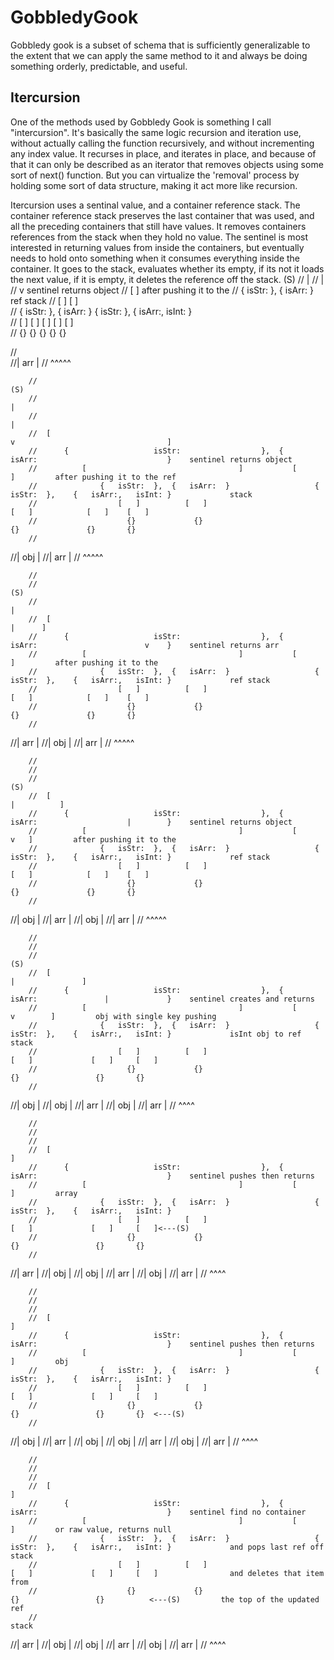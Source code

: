 # GobbledyGook

Gobbledy gook is a subset of schema that is sufficiently generalizable to the extent that we can apply the same method to it and always be doing something orderly, predictable, and useful.


## Itercursion
One of the methods used by Gobbledy Gook is something I call "intercursion". It's basically the same logic recursion and iteration use, without actually calling the function recursively, and without incrementing any index value. It recurses in place, and iterates in place, and because of that it can only be described as an iterator that removes objects using some sort of next() function. But you can virtualize the 'removal' process by holding some sort of data structure, making it act more like recursion.

Itercursion uses a sentinal value, and a container reference stack. The container reference stack preserves the last container that was used, and all the preceding containers that still have values. It removes containers references from the stack when they hold no value. The sentinel is most interested in returning values from inside the containers, but eventually needs to hold onto something when it consumes everything inside the container. It goes to the stack, evaluates whether its empty, if its not it loads the next value, if it is empty, it deletes the reference off the stack.
                                                                                                                         (S)
        //                                                                                                                |
        //                                                                                                                |
        //                                                                                                                v      sentinel returns object
        //  [                                                                                                             ]      after pushing it to the
        //      {                   isStr:                  },  {                    isArr:                             }        ref stack
        //          [                                  ]           [                                               ]                  
        //              {   isStr:  },  {   isArr:  }                   {   isStr:  },    {   isArr:,   isInt: }                     
        //                  [   ]          [   ]                          [   ]            [   ]    [   ]                        
        //                    {}             {}                             {}              {}        {}                       

//   
//| arr |
// ^^^^^        
        

        //                                                                            (S)
        //                                                                             |                                 
        //                                                                             |                                 
        //  [                                                                          v                                  ]   
        //      {                   isStr:                  },  {                    isArr:                             }    sentinel returns object
        //          [                                  ]           [                                               ]         after pushing it to the ref
        //              {   isStr:  },  {   isArr:  }                   {   isStr:  },    {   isArr:,   isInt: }             stack
        //                  [   ]          [   ]                          [   ]            [   ]    [   ]                     
        //                    {}             {}                             {}               {}       {}                        
        //
        
        

//| obj |
//| arr |
// ^^^^^   


        //
        //                                                                                                        (S)       
        //                                                                                                         |      
        //  [                                                                                                      |      ]   
        //      {                   isStr:                  },  {                    isArr:                        v    }    sentinel returns arr
        //          [                                  ]           [                                               ]         after pushing it to the       
        //              {   isStr:  },  {   isArr:  }                   {   isStr:  },    {   isArr:,   isInt: }             ref stack
        //                  [   ]          [   ]                          [   ]            [   ]    [   ]                     
        //                    {}             {}                             {}               {}       {}                        
        //
        
        
//| arr |
//| obj |
//| arr |
// ^^^^^   



        //
        //                                                                                                               
        //                                                                                                    (S)           
        //  [                                                                                                  |          ]   
        //      {                   isStr:                  },  {                    isArr:                    |        }    sentinel returns object
        //          [                                  ]           [                                           v   ]         after pushing it to the       
        //              {   isStr:  },  {   isArr:  }                   {   isStr:  },    {   isArr:,   isInt: }             ref stack
        //                  [   ]          [   ]                          [   ]            [   ]    [   ]                     
        //                    {}             {}                             {}               {}       {}                        
        //
        
//| obj | 
//| arr |
//| obj |
//| arr |
// ^^^^^   


        //
        //                                                                                                               
        //                                                                                               (S)                
        //  [                                                                                             |               ]   
        //      {                   isStr:                  },  {                    isArr:               |             }    sentinel creates and returns
        //          [                                  ]           [                                      v        ]         obj with single key pushing 
        //              {   isStr:  },  {   isArr:  }                   {   isStr:  },    {   isArr:,   isInt: }             isInt obj to ref stack
        //                  [   ]          [   ]                            [   ]             [   ]     [   ]                     
        //                    {}             {}                              {}                 {}       {}                        
        //

//| obj |
//| obj | 
//| arr |
//| obj |
//| arr |
// ^^^^

        //
        //                                                                                                               
        //                                                                                                               
        //  [                                                                                                             ]   
        //      {                   isStr:                  },  {                    isArr:                             }    sentinel pushes then returns
        //          [                                  ]           [                                               ]         array
        //              {   isStr:  },  {   isArr:  }                   {   isStr:  },    {   isArr:,   isInt: }             
        //                  [   ]          [   ]                            [   ]             [   ]     [   ]<---(S)                     
        //                    {}             {}                              {}                 {}       {}                        
        //

//| arr |
//| obj |
//| obj | 
//| arr |
//| obj |
//| arr |
// ^^^^

        //
        //                                                                                                               
        //                                                                                                               
        //  [                                                                                                             ]   
        //      {                   isStr:                  },  {                    isArr:                             }    sentinel pushes then returns
        //          [                                  ]           [                                               ]         obj
        //              {   isStr:  },  {   isArr:  }                   {   isStr:  },    {   isArr:,   isInt: }             
        //                  [   ]          [   ]                            [   ]             [   ]     [   ]                     
        //                    {}             {}                              {}                 {}       {}  <---(S)                      
        //

//| obj |
//| arr |
//| obj |
//| obj | 
//| arr |
//| obj |
//| arr |
// ^^^^

        //
        //                                                                                                               
        //                                                                                                               
        //  [                                                                                                             ]   
        //      {                   isStr:                  },  {                    isArr:                             }    sentinel find no container
        //          [                                  ]           [                                               ]         or raw value, returns null
        //              {   isStr:  },  {   isArr:  }                   {   isStr:  },    {   isArr:,   isInt: }             and pops last ref off stack
        //                  [   ]          [   ]                            [   ]             [   ]     [   ]                and deletes that item from  
        //                    {}             {}                              {}                 {}          <---(S)         the top of the updated ref
        //                                                                                                                   stack


//| arr |
//| obj |
//| obj | 
//| arr |
//| obj |
//| arr |
// ^^^^
